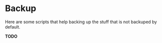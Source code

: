 # Backup

Here are some scripts that help backing up the stuff that is not backuped by default.

__TODO__